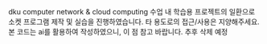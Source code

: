 dku computer network & cloud computing 
수업 내 학습용 프로젝트의 일환으로 소켓 프로그램 제작 및 실습을 진행하였습니다.
타 용도로의 접근/사용은 지양해주세요.
본 코드는 ai를 활용하여 작성하였으니, 이 점 참고 바랍니다.
추후 삭제 예정
